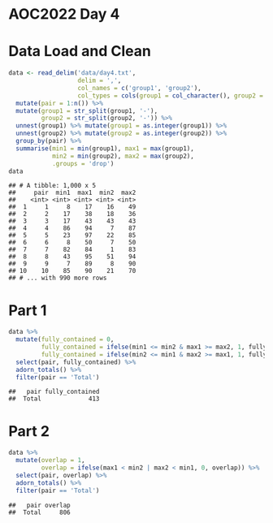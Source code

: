 AOC2022 Day 4
================

# Data Load and Clean

``` r
data <- read_delim('data/day4.txt',
                   delim = ',',
                   col_names = c('group1', 'group2'),
                   col_types = cols(group1 = col_character(), group2 = col_character())) %>%
  mutate(pair = 1:n()) %>%
  mutate(group1 = str_split(group1, '-'),
         group2 = str_split(group2, '-')) %>%
  unnest(group1) %>% mutate(group1 = as.integer(group1)) %>% 
  unnest(group2) %>% mutate(group2 = as.integer(group2)) %>%
  group_by(pair) %>%
  summarise(min1 = min(group1), max1 = max(group1),
            min2 = min(group2), max2 = max(group2),
            .groups = 'drop')
data
```

    ## # A tibble: 1,000 x 5
    ##     pair  min1  max1  min2  max2
    ##    <int> <int> <int> <int> <int>
    ##  1     1     8    17    16    49
    ##  2     2    17    38    18    36
    ##  3     3    17    43    43    43
    ##  4     4    86    94     7    87
    ##  5     5    23    97    22    85
    ##  6     6     8    50     7    50
    ##  7     7    82    84     1    83
    ##  8     8    43    95    51    94
    ##  9     9     7    89     8    90
    ## 10    10    85    90    21    70
    ## # ... with 990 more rows

# Part 1

``` r
data %>%
  mutate(fully_contained = 0,
         fully_contained = ifelse(min1 <= min2 & max1 >= max2, 1, fully_contained),
         fully_contained = ifelse(min2 <= min1 & max2 >= max1, 1, fully_contained)) %>%
  select(pair, fully_contained) %>%
  adorn_totals() %>%
  filter(pair == 'Total')
```

    ##   pair fully_contained
    ##  Total             413

# Part 2

``` r
data %>%
  mutate(overlap = 1,
         overlap = ifelse(max1 < min2 | max2 < min1, 0, overlap)) %>%
  select(pair, overlap) %>%
  adorn_totals() %>%
  filter(pair == 'Total')
```

    ##   pair overlap
    ##  Total     806
